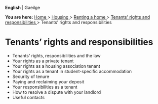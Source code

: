 **English** |  Gaeilge 

**You are here:** [ Home ](/en/) > [ Housing ](/en/housing/) > [ Renting a
home ](/en/housing/renting-a-home/) > [ Tenants' rights and responsibilities
](/en/housing/renting-a-home/tenants-rights-and-responsibilities/) > Tenants’
rights and responsibilities

#  Tenants’ rights and responsibilities

  * Tenants' rights, responsibilities and the law 
  * Your rights as a private tenant 
  * Your rights as a housing association tenant 
  * Your rights as a tenant in student-specific accommodation 
  * Security of tenure 
  * Paying and reclaiming your deposit 
  * Your responsibilities as a tenant 
  * How to resolve a dispute with your landlord 
  * Useful contacts 

